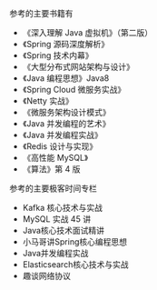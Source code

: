 参考的主要书籍有

+ 《深入理解 Java 虚拟机》（第二版）
+ 《Spring 源码深度解析》
+ 《Spring 技术内幕》
+ 《大型分布式网站架构与设计》
+ 《Java 编程思想》Java8
+ 《Spring Cloud 微服务实战》
+ 《Netty 实战》
+ 《微服务架构设计模式》
+ 《Java 并发编程的艺术》
+ 《Java 并发编程实战》
+ 《Redis 设计与实现》
+ 《高性能 MySQL》
+ 《算法》第 4 版

参考的主要极客时间专栏

+ Kafka 核心技术与实战
+ MySQL 实战 45 讲
+ Java核心技术面试精讲
+ 小马哥讲Spring核心编程思想
+ Java并发编程实战
+ Elasticsearch核心技术与实战
+ 趣谈网络协议

